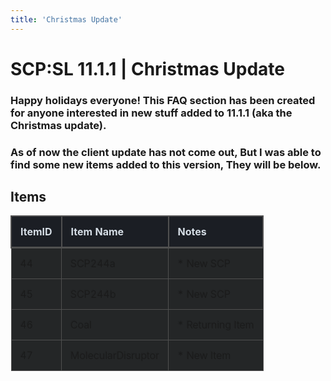 ```yaml
---
title: 'Christmas Update'
---
```


# SCP:SL 11.1.1 | Christmas Update

### Happy holidays everyone! This FAQ section has been created for anyone interested in new stuff added to 11.1.1 (aka the Christmas update).
### As of now the client update has not come out, But I was able to find some new items added to this version, They will be below.


## **Items**

|  **ItemID**  |  **Item Name**  | **Notes**  | 
|  :-----        |  :-----        |  :-----        |
|  44 |  SCP244a | * New SCP
|  45 |  SCP244b | * New SCP
|  46 |  Coal | * Returning Item
|  47 |  MolecularDisruptor | * New Item


<style> table{ border-collapse: collapse; border-spacing: 0; border: 2px; } th { color: #D5DDE5; background: #1b1e24; border-bottom-color: rgb(80,80,80); border-bottom-style: solid; border-bottom-width:3px; border-left-color: rgb(80,80,80); border-left-style: solid; border-left-width:2px; border-right-color: rgb(80,80,80); border-right-style: solid; border-right-width: 2px; border-top-color: rgb(80,80,80); border-top-style: solid; border-top-width: 2px; font-size: 16px; font-weight: 100; padding: 14px; text-align: left; text-shadow: 0 1px 1px rgba(0, 0, 0, 0.1); vertical-align: middle; } td { border-style : solid; border: 1px solid rgb(80,80,80); background: #242627; padding: 14px; text-align: left; vertical-align: middle; font-weight: 300; font-size: 16px; text-shadow: -1px -1px 1px rgba(0, 0, 0, 0.1); } </style> 